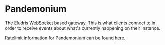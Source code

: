 # Pandemonium

The Eludris [WebSocket](https://en.wikipedia.org/wiki/WebSocket) based gateway.
This is what clients connect to in order to receive events about what's currently
happening on their instance.

Ratelimit information for Pandemonium can be found [here](../models/ratelimits.md).
